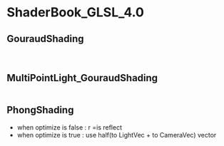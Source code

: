 # ShaderBook_GLSL_4.0

## GouraudShading
<img src="./src/gouraud.gif" alt="" title="gouraud">
<img src="./src/flat.gif" alt="" title="flat">

## MultiPointLight_GouraudShading
<img src="./src/MultiPointLight_GouraudShading.gif" alt="" title="MultiPointLight_GouraudShading">


## PhongShading
- when optimize is false : r =is reflect
- when optimize is true :  use half(to LightVec + to CameraVec) vector

<img src="./src/phong.gif" alt="" title="phong">
